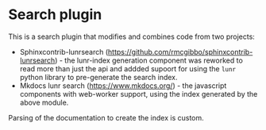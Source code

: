 # Search plugin

This is a search plugin that modifies and combines code from two projects:

- Sphinxcontrib-lunrsearch (https://github.com/rmcgibbo/sphinxcontrib-lunrsearch) - the lunr-index
  generation component was reworked to read more than just the api and addded supoort for
  using the `lunr` python library to pre-generate the search index.
- Mkdocs lunr search (https://www.mkdocs.org/) - the javascript components with
  web-worker support, using the index generated by the above module.

Parsing of the documentation to create the index is custom.
